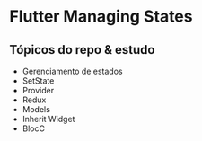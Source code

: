 # Flutter Managing States
## Tópicos do repo & estudo
- Gerenciamento de estados
- SetState
- Provider
- Redux
- Models
- Inherit Widget
- BlocC

